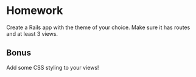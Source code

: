 # Homework

Create a Rails app with the theme of your choice. Make sure it has routes and at least 3 views.

## Bonus

Add some CSS styling to your views!